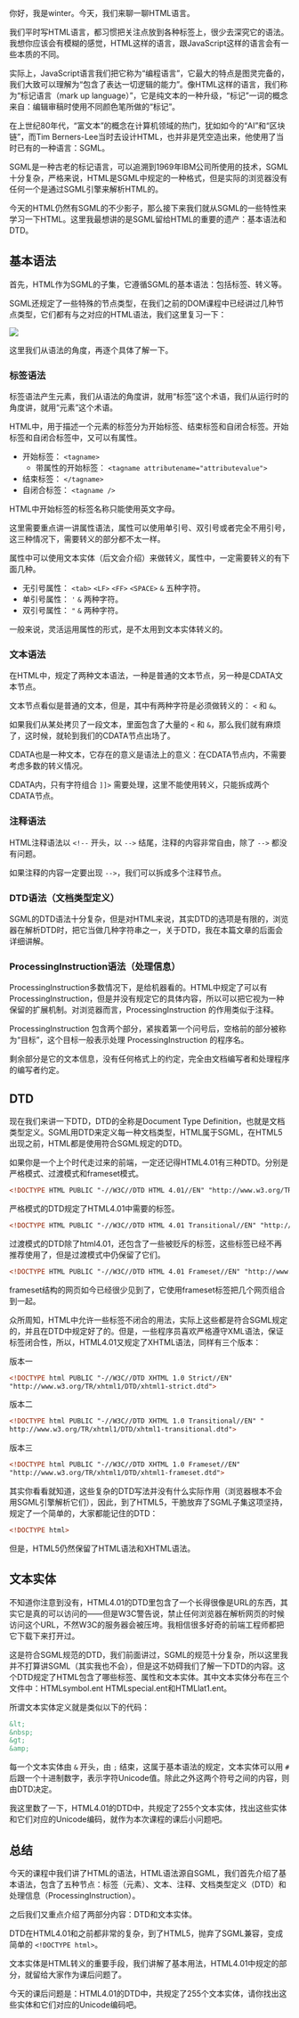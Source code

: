 你好，我是winter。今天，我们来聊一聊HTML语言。

我们平时写HTML语言，都习惯把关注点放到各种标签上，很少去深究它的语法。我想你应该会有模糊的感觉，HTML这样的语言，跟JavaScript这样的语言会有一些本质的不同。

实际上，JavaScript语言我们把它称为“编程语言”，它最大的特点是图灵完备的，我们大致可以理解为“包含了表达一切逻辑的能力”。像HTML这样的语言，我们称为“标记语言（mark up language）”，它是纯文本的一种升级，“标记”一词的概念来自：编辑审稿时使用不同颜色笔所做的“标记”。

在上世纪80年代，“富文本”的概念在计算机领域的热门，犹如如今的“AI”和“区块链”，而Tim Berners-Lee当时去设计HTML，也并非是凭空造出来，他使用了当时已有的一种语言：SGML。

SGML是一种古老的标记语言，可以追溯到1969年IBM公司所使用的技术，SGML十分复杂，严格来说，HTML是SGML中规定的一种格式，但是实际的浏览器没有任何一个是通过SGML引擎来解析HTML的。

今天的HTML仍然有SGML的不少影子，那么接下来我们就从SGML的一些特性来学习一下HTML。这里我最想讲的是SGML留给HTML的重要的遗产：基本语法和DTD。

## 基本语法

首先，HTML作为SGML的子集，它遵循SGML的基本语法：包括标签、转义等。

SGML还规定了一些特殊的节点类型，在我们之前的DOM课程中已经讲过几种节点类型，它们都有与之对应的HTML语法，我们这里复习一下：

![](https://static001.geekbang.org/resource/image/b6/bc/b6fdf08dbe47c837e274ff1bb6f630bc.jpg?wh=1016*581)

这里我们从语法的角度，再逐个具体了解一下。

### 标签语法

标签语法产生元素，我们从语法的角度讲，就用“标签”这个术语，我们从运行时的角度讲，就用“元素”这个术语。

HTML中，用于描述一个元素的标签分为开始标签、结束标签和自闭合标签。开始标签和自闭合标签中，又可以有属性。

- 开始标签： `<tagname>`
  - 带属性的开始标签： `<tagname attributename="attributevalue">`
- 结束标签： `</tagname>`
- 自闭合标签： `<tagname />`

HTML中开始标签的标签名称只能使用英文字母。

这里需要重点讲一讲属性语法，属性可以使用单引号、双引号或者完全不用引号，这三种情况下，需要转义的部分都不太一样。

属性中可以使用文本实体（后文会介绍）来做转义，属性中，一定需要转义的有下面几种。

- 无引号属性： `<tab>` `<LF>` `<FF>` `<SPACE>` `&` 五种字符。
- 单引号属性： `'` `&` 两种字符。
- 双引号属性： `"` `&` 两种字符。

一般来说，灵活运用属性的形式，是不太用到文本实体转义的。

### 文本语法

在HTML中，规定了两种文本语法，一种是普通的文本节点，另一种是CDATA文本节点。

文本节点看似是普通的文本，但是，其中有两种字符是必须做转义的： `<` 和 `&`。

如果我们从某处拷贝了一段文本，里面包含了大量的 `<` 和 `&`，那么我们就有麻烦了，这时候，就轮到我们的CDATA节点出场了。

CDATA也是一种文本，它存在的意义是语法上的意义：在CDATA节点内，不需要考虑多数的转义情况。

CDATA内，只有字符组合 `]]>` 需要处理，这里不能使用转义，只能拆成两个CDATA节点。

### 注释语法

HTML注释语法以 `<!--` 开头，以 `-->` 结尾，注释的内容非常自由，除了 `-->` 都没有问题。

如果注释的内容一定要出现 `-->`，我们可以拆成多个注释节点。

### DTD语法（文档类型定义）

SGML的DTD语法十分复杂，但是对HTML来说，其实DTD的选项是有限的，浏览器在解析DTD时，把它当做几种字符串之一，关于DTD，我在本篇文章的后面会详细讲解。

### ProcessingInstruction语法（处理信息）

ProcessingInstruction多数情况下，是给机器看的。HTML中规定了可以有ProcessingInstruction，但是并没有规定它的具体内容，所以可以把它视为一种保留的扩展机制。对浏览器而言，ProcessingInstruction 的作用类似于注释。

ProcessingInstruction 包含两个部分，紧挨着第一个问号后，空格前的部分被称为“目标”，这个目标一般表示处理 ProcessingInstruction 的程序名。

剩余部分是它的文本信息，没有任何格式上的约定，完全由文档编写者和处理程序的编写者约定。

## DTD

现在我们来讲一下DTD，DTD的全称是Document Type Definition，也就是文档类型定义。SGML用DTD来定义每一种文档类型，HTML属于SGML，在HTML5出现之前，HTML都是使用符合SGML规定的DTD。

如果你是一个上个时代走过来的前端，一定还记得HTML4.01有三种DTD。分别是严格模式、过渡模式和frameset模式。

```html
<!DOCTYPE HTML PUBLIC "-//W3C//DTD HTML 4.01//EN" "http://www.w3.org/TR/html4/strict.dtd">

```

严格模式的DTD规定了HTML4.01中需要的标签。

```html
<!DOCTYPE HTML PUBLIC "-//W3C//DTD HTML 4.01 Transitional//EN" "http://www.w3.org/TR/html4/loose.dtd">

```

过渡模式的DTD除了html4.01，还包含了一些被贬斥的标签，这些标签已经不再推荐使用了，但是过渡模式中仍保留了它们。

```html
<!DOCTYPE HTML PUBLIC "-//W3C//DTD HTML 4.01 Frameset//EN" "http://www.w3.org/TR/html4/frameset.dtd">

```

frameset结构的网页如今已经很少见到了，它使用frameset标签把几个网页组合到一起。

众所周知，HTML中允许一些标签不闭合的用法，实际上这些都是符合SGML规定的，并且在DTD中规定好了的。但是，一些程序员喜欢严格遵守XML语法，保证标签闭合性，所以，HTML4.01又规定了XHTML语法，同样有三个版本：

版本一

```html
<!DOCTYPE html PUBLIC "-//W3C//DTD XHTML 1.0 Strict//EN"
"http://www.w3.org/TR/xhtml1/DTD/xhtml1-strict.dtd">

```

版本二

```html
<!DOCTYPE html PUBLIC "-//W3C//DTD XHTML 1.0 Transitional//EN" "
http://www.w3.org/TR/xhtml1/DTD/xhtml1-transitional.dtd">

```

版本三

```html
<!DOCTYPE html PUBLIC "-//W3C//DTD XHTML 1.0 Frameset//EN"
"http://www.w3.org/TR/xhtml1/DTD/xhtml1-frameset.dtd">

```

其实你看看就知道，这些复杂的DTD写法并没有什么实际作用（浏览器根本不会用SGML引擎解析它们），因此，到了HTML5，干脆放弃了SGML子集这项坚持，规定了一个简单的，大家都能记住的DTD：

```html
<!DOCTYPE html>

```

但是，HTML5仍然保留了HTML语法和XHTML语法。

## 文本实体

不知道你注意到没有，HTML4.01的DTD里包含了一个长得很像是URL的东西，其实它是真的可以访问的——但是W3C警告说，禁止任何浏览器在解析网页的时候访问这个URL，不然W3C的服务器会被压垮。我相信很多好奇的前端工程师都把它下载下来打开过。

这是符合SGML规范的DTD，我们前面讲过，SGML的规范十分复杂，所以这里我并不打算讲SGML（其实我也不会），但是这不妨碍我们了解一下DTD的内容。这个DTD规定了HTML包含了哪些标签、属性和文本实体。其中文本实体分布在三个文件中：HTMLsymbol.ent HTMLspecial.ent和HTMLlat1.ent。

所谓文本实体定义就是类似以下的代码：

```HTML
&lt;
&nbsp;
&gt;
&amp;

```

每一个文本实体由 `&` 开头，由 `;` 结束，这属于基本语法的规定，文本实体可以用 `#` 后跟一个十进制数字，表示字符Unicode值。除此之外这两个符号之间的内容，则由DTD决定。

我这里数了一下，HTML4.01的DTD中，共规定了255个文本实体，找出这些实体和它们对应的Unicode编码，就作为本次课程的课后小问题吧。

## 总结

今天的课程中我们讲了HTML的语法，HTML语法源自SGML，我们首先介绍了基本语法，包含了五种节点：标签（元素）、文本、注释、文档类型定义（DTD）和处理信息（ProcessingInstruction）。

之后我们又重点介绍了两部分内容：DTD和文本实体。

DTD在HTML4.01和之前都非常的复杂，到了HTML5，抛弃了SGML兼容，变成简单的 `<!DOCTYPE html>`。

文本实体是HTML转义的重要手段，我们讲解了基本用法，HTML4.01中规定的部分，就留给大家作为课后问题了。

今天的课后问题是：HTML4.01的DTD中，共规定了255个文本实体，请你找出这些实体和它们对应的Unicode编码吧。
